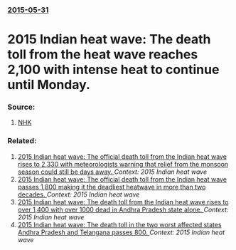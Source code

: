 ### [2015-05-31](/news/2015/05/31/index.md)

# 2015 Indian heat wave: The death toll from the heat wave reaches 2,100 with intense heat to continue until Monday. 




### Source:

1. [NHK](http://www3.nhk.or.jp/nhkworld/english/news/20150531_05.html)

### Related:

1. [2015 Indian heat wave: The official death toll from the Indian heat wave rises to 2,330 with meteorologists warning that relief from the monsoon season could still be days away. ](/news/2015/06/2/2015-indian-heat-wave-the-official-death-toll-from-the-indian-heat-wave-rises-to-2-330-with-meteorologists-warning-that-relief-from-the-mon.md) _Context: 2015 Indian heat wave_
2. [2015 Indian heat wave: The official death toll from the Indian heat wave passes 1,800 making it the deadliest heatwave in more than two decades. ](/news/2015/05/29/2015-indian-heat-wave-the-official-death-toll-from-the-indian-heat-wave-passes-1-800-making-it-the-deadliest-heatwave-in-more-than-two-deca.md) _Context: 2015 Indian heat wave_
3. [2015 Indian heat wave: The death toll from the Indian heat wave rises to over 1,400 with over 1000 dead in Andhra Pradesh state alone. ](/news/2015/05/28/2015-indian-heat-wave-the-death-toll-from-the-indian-heat-wave-rises-to-over-1-400-with-over-1000-dead-in-andhra-pradesh-state-alone.md) _Context: 2015 Indian heat wave_
4. [2015 Indian heat wave: The death toll in the two worst affected states Andhra Pradesh and Telangana passes 800. ](/news/2015/05/27/2015-indian-heat-wave-the-death-toll-in-the-two-worst-affected-states-andhra-pradesh-and-telangana-passes-800.md) _Context: 2015 Indian heat wave_
